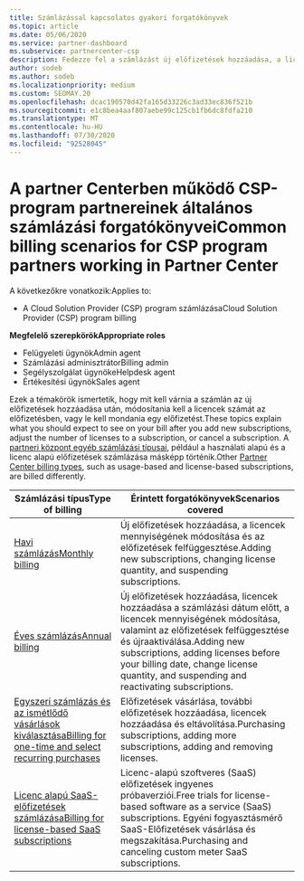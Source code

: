 ```yaml
---
title: Számlázással kapcsolatos gyakori forgatókönyvek
ms.topic: article
ms.date: 05/06/2020
ms.service: partner-dashboard
ms.subservice: partnercenter-csp
description: Fedezze fel a számlázást új előfizetések hozzáadása, a licencek mennyiségének módosítása vagy az előfizetés megszakítása során. Tekintse meg, hogyan különböznek a használati és licenc-alapú előfizetések.
author: sodeb
ms.author: sodeb
ms.localizationpriority: medium
ms.custom: SEOMAY.20
ms.openlocfilehash: dcac190570d42fa165d33226c3ad33ec836f521b
ms.sourcegitcommit: e1c8bea4aaf807aebe99c125cb1fb6dc8fdfa210
ms.translationtype: MT
ms.contentlocale: hu-HU
ms.lasthandoff: 07/30/2020
ms.locfileid: "92528045"
---
```

# <a name="common-billing-scenarios-for-csp-program-partners-working-in-partner-center"></a><span data-ttu-id="9a6d9-104">A partner Centerben működő CSP-program partnereinek általános számlázási forgatókönyvei</span><span class="sxs-lookup"><span data-stu-id="9a6d9-104">Common billing scenarios for CSP program partners working in Partner Center</span></span>

<span data-ttu-id="9a6d9-105">A következőkre vonatkozik:</span><span class="sxs-lookup"><span data-stu-id="9a6d9-105">Applies to:</span></span>

- <span data-ttu-id="9a6d9-106">A Cloud Solution Provider (CSP) program számlázása</span><span class="sxs-lookup"><span data-stu-id="9a6d9-106">Cloud Solution Provider (CSP) program billing</span></span>

<span data-ttu-id="9a6d9-107">**Megfelelő szerepkörök**</span><span class="sxs-lookup"><span data-stu-id="9a6d9-107">**Appropriate roles**</span></span>

- <span data-ttu-id="9a6d9-108">Felügyeleti ügynök</span><span class="sxs-lookup"><span data-stu-id="9a6d9-108">Admin agent</span></span>
- <span data-ttu-id="9a6d9-109">Számlázási adminisztrátor</span><span class="sxs-lookup"><span data-stu-id="9a6d9-109">Billing admin</span></span>
- <span data-ttu-id="9a6d9-110">Segélyszolgálat ügynöke</span><span class="sxs-lookup"><span data-stu-id="9a6d9-110">Helpdesk agent</span></span>
- <span data-ttu-id="9a6d9-111">Értékesítési ügynök</span><span class="sxs-lookup"><span data-stu-id="9a6d9-111">Sales agent</span></span>

<span data-ttu-id="9a6d9-112">Ezek a témakörök ismertetik, hogy mit kell várnia a számlán az új előfizetések hozzáadása után, módosítania kell a licencek számát az előfizetésben, vagy le kell mondania egy előfizetést.</span><span class="sxs-lookup"><span data-stu-id="9a6d9-112">These topics explain what you should expect to see on your bill after you add new subscriptions, adjust the number of licenses to a subscription, or cancel a subscription.</span></span> <span data-ttu-id="9a6d9-113">A [partneri központ egyéb számlázási típusai](billing-different-types.md), például a használati alapú és a licenc alapú előfizetések számlázása másképp történik.</span><span class="sxs-lookup"><span data-stu-id="9a6d9-113">Other [Partner Center billing types](billing-different-types.md), such as usage-based and license-based subscriptions, are billed differently.</span></span>

| <span data-ttu-id="9a6d9-114">Számlázási típus</span><span class="sxs-lookup"><span data-stu-id="9a6d9-114">Type of billing</span></span> | <span data-ttu-id="9a6d9-115">Érintett forgatókönyvek</span><span class="sxs-lookup"><span data-stu-id="9a6d9-115">Scenarios covered</span></span> |
| --------------- | ----------------- |
| [<span data-ttu-id="9a6d9-116">Havi számlázás</span><span class="sxs-lookup"><span data-stu-id="9a6d9-116">Monthly billing</span></span>](common-billing-scenarios-monthly.md) | <span data-ttu-id="9a6d9-117">Új előfizetések hozzáadása, a licencek mennyiségének módosítása és az előfizetések felfüggesztése.</span><span class="sxs-lookup"><span data-stu-id="9a6d9-117">Adding new subscriptions, changing license quantity, and suspending subscriptions.</span></span> |
| [<span data-ttu-id="9a6d9-118">Éves számlázás</span><span class="sxs-lookup"><span data-stu-id="9a6d9-118">Annual billing</span></span>](common-billing-scenarios-annual.md) | <span data-ttu-id="9a6d9-119">Új előfizetések hozzáadása, licencek hozzáadása a számlázási dátum előtt, a licencek mennyiségének módosítása, valamint az előfizetések felfüggesztése és újraaktiválása.</span><span class="sxs-lookup"><span data-stu-id="9a6d9-119">Adding new subscriptions, adding licenses before your billing date, change license quantity, and suspending and reactivating subscriptions.</span></span> |
| [<span data-ttu-id="9a6d9-120">Egyszeri számlázás és az ismétlődő vásárlások kiválasztása</span><span class="sxs-lookup"><span data-stu-id="9a6d9-120">Billing for one-time and select recurring purchases</span></span>](common-billing-scenarios-onetime-recurring.md) | <span data-ttu-id="9a6d9-121">Előfizetések vásárlása, további előfizetések hozzáadása, licencek hozzáadása és eltávolítása.</span><span class="sxs-lookup"><span data-stu-id="9a6d9-121">Purchasing subscriptions, adding more subscriptions, adding and removing licenses.</span></span> |
| [<span data-ttu-id="9a6d9-122">Licenc alapú SaaS-előfizetések számlázása</span><span class="sxs-lookup"><span data-stu-id="9a6d9-122">Billing for license-based SaaS subscriptions</span></span>](common-billing-scenarios-saas.md) | <span data-ttu-id="9a6d9-123">Licenc-alapú szoftveres (SaaS) előfizetések ingyenes próbaverziói.</span><span class="sxs-lookup"><span data-stu-id="9a6d9-123">Free trials for license-based software as a service (SaaS) subscriptions.</span></span> <span data-ttu-id="9a6d9-124">Egyéni fogyasztásmérő SaaS-Előfizetések vásárlása és megszakítása.</span><span class="sxs-lookup"><span data-stu-id="9a6d9-124">Purchasing and canceling custom meter SaaS subscriptions.</span></span> |
